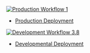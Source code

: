 [![Production Workflow 1](https://github.com/kaw42/kaw42-final/actions/workflows/prod.yml/badge.svg)](https://github.com/kaw42/kaw42-final/actions/workflows/prod.yml)
* [Production Deployment](https://kaw42-final-prod.herokuapp.com/)


[![Development Workflow 3.8](https://github.com/kaw42/kaw42-final/actions/workflows/dev.yml/badge.svg)](https://github.com/kaw42/kaw42-final/actions/workflows/dev.yml)
* [Developmental Deployment](https://kaw42-final-dev.herokuapp.com/)   

 
 

